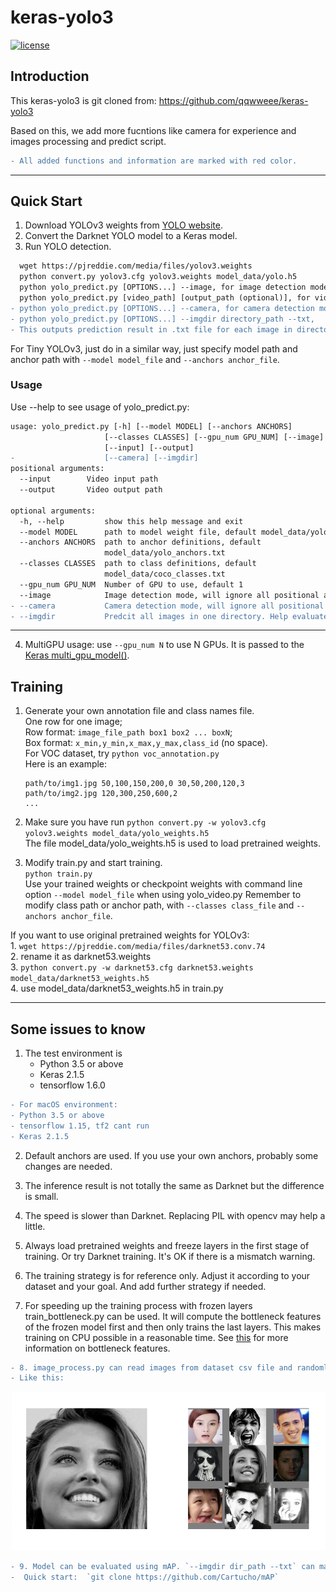 # keras-yolo3

[![license](https://img.shields.io/github/license/mashape/apistatus.svg)](LICENSE)

## Introduction

This keras-yolo3 is git cloned from: https://github.com/qqwweee/keras-yolo3

Based on this, we add more fucntions like camera for experience and images processing and predict script.
```diff
- All added functions and information are marked with red color.
```


---

## Quick Start

1. Download YOLOv3 weights from [YOLO website](http://pjreddie.com/darknet/yolo/).
2. Convert the Darknet YOLO model to a Keras model.
3. Run YOLO detection.

```diff
  wget https://pjreddie.com/media/files/yolov3.weights
  python convert.py yolov3.cfg yolov3.weights model_data/yolo.h5
  python yolo_predict.py [OPTIONS...] --image, for image detection mode, OR
  python yolo_predict.py [video_path] [output_path (optional)], for video detection mode
- python yolo_predict.py [OPTIONS...] --camera, for camera detection mode, OR
- python yolo_predict.py [OPTIONS...] --imgdir directory_path --txt, 
- This outputs prediction result in .txt file for each image in directory, OR
```

For Tiny YOLOv3, just do in a similar way, just specify model path and anchor path with `--model model_file` and `--anchors anchor_file`.

### Usage
Use --help to see usage of yolo_predict.py:
```diff
usage: yolo_predict.py [-h] [--model MODEL] [--anchors ANCHORS]
                     [--classes CLASSES] [--gpu_num GPU_NUM] [--image]
                     [--input] [--output]
-                    [--camera] [--imgdir]
positional arguments:
  --input        Video input path
  --output       Video output path

optional arguments:
  -h, --help         show this help message and exit
  --model MODEL      path to model weight file, default model_data/yolo.h5
  --anchors ANCHORS  path to anchor definitions, default
                     model_data/yolo_anchors.txt
  --classes CLASSES  path to class definitions, default
                     model_data/coco_classes.txt
  --gpu_num GPU_NUM  Number of GPU to use, default 1
  --image            Image detection mode, will ignore all positional arguments
- --camera           Camera detection mode, will ignore all positional arguments
- --imgdir           Predcit all images in one directory. Help evaluate the model using mAP.
```
---
4. MultiGPU usage: use `--gpu_num N` to use N GPUs. It is passed to the [Keras multi_gpu_model()](https://keras.io/utils/#multi_gpu_model).

## Training

1. Generate your own annotation file and class names file.  
    One row for one image;  
    Row format: `image_file_path box1 box2 ... boxN`;  
    Box format: `x_min,y_min,x_max,y_max,class_id` (no space).  
    For VOC dataset, try `python voc_annotation.py`  
    Here is an example:
    ```
    path/to/img1.jpg 50,100,150,200,0 30,50,200,120,3
    path/to/img2.jpg 120,300,250,600,2
    ...
    ```

2. Make sure you have run `python convert.py -w yolov3.cfg yolov3.weights model_data/yolo_weights.h5`  
    The file model_data/yolo_weights.h5 is used to load pretrained weights.

3. Modify train.py and start training.  
    `python train.py`  
    Use your trained weights or checkpoint weights with command line option `--model model_file` when using yolo_video.py
    Remember to modify class path or anchor path, with `--classes class_file` and `--anchors anchor_file`.

If you want to use original pretrained weights for YOLOv3:  
    1. `wget https://pjreddie.com/media/files/darknet53.conv.74`  
    2. rename it as darknet53.weights  
    3. `python convert.py -w darknet53.cfg darknet53.weights model_data/darknet53_weights.h5`  
    4. use model_data/darknet53_weights.h5 in train.py

---

## Some issues to know

1. The test environment is
    - Python 3.5 or above
    - Keras 2.1.5
    - tensorflow 1.6.0
```diff    
- For macOS environment:
- Python 3.5 or above
- tensorflow 1.15, tf2 cant run
- Keras 2.1.5
```

2. Default anchors are used. If you use your own anchors, probably some changes are needed.

3. The inference result is not totally the same as Darknet but the difference is small.

4. The speed is slower than Darknet. Replacing PIL with opencv may help a little.

5. Always load pretrained weights and freeze layers in the first stage of training. Or try Darknet training. It's OK if there is a mismatch warning.

6. The training strategy is for reference only. Adjust it according to your dataset and your goal. And add further strategy if needed.

7. For speeding up the training process with frozen layers train_bottleneck.py can be used. It will compute the bottleneck features of the frozen model first and then only trains the last layers. This makes training on CPU possible in a reasonable time. See [this](https://blog.keras.io/building-powerful-image-classification-models-using-very-little-data.html) for more information on bottleneck features.
```diff
- 8. image_process.py can read images from dataset csv file and randomly merge 1,2,4,9 pictures into one image. 
- Like this:
```    
   ![image](https://github.com/nnyy10/COMP90055_CNN_Emotion_Recognition/blob/master/keras-yolo3/imagefile/image_process.png)
```diff 
- 9. Model can be evaluated using mAP. `--imgdir dir_path --txt` can make predictions .txt files for mAP
-  Quick start:  `git clone https://github.com/Cartucho/mAP`
```
